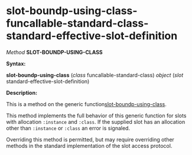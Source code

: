 slot-boundp-using-class-funcallable-standard-class-standard-effective-slot-definition
=====================================================================================

*Method* **SLOT-BOUNDP-USING-CLASS**

**Syntax:**

**slot-boundp-using-class** (*class* funcallable-standard-class) *object* (*slot* standard-effective-slot-definition)

**Description:**

This is a method on the generic function[slot-boundp-using-class](/docs/meta-object-protocol/slot-boundp-using-class).

This method implements the full behavior of this generic function for slots with allocation `:instance` and `:class`. If the supplied slot has an allocation other than `:instance` or `:class` an error is signaled.

Overriding this method is permitted, but may require overriding other methods in the standard implementation of the slot access protocol.
